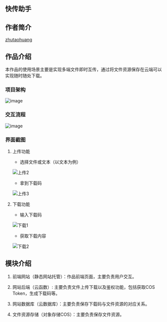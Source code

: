 ##  快传助手

## 作者简介

[zhutaohuang](https://github.com/ZTao-z)

## 作品介绍

本作品的使用场景主要是实现多端文件即时互传，通过将文件资源保存在云端可以实现随时随处下载。

### 项目架构
![image](https://user-images.githubusercontent.com/23055040/119536034-36bfb700-bdbb-11eb-942d-2bfcf86087b0.png)

### 交互流程
![image](https://user-images.githubusercontent.com/23055040/119536055-3cb59800-bdbb-11eb-81fa-5fda60033b5e.png)


### 界面截图
1. 上传功能
    - 选择文件或文本（以文本为例）
    
    ![上传2](https://user-images.githubusercontent.com/23055040/119532516-8ac89c80-bdb7-11eb-843e-ffefd695f81e.PNG)
    
    - 拿到下载码

    ![上传3](https://user-images.githubusercontent.com/23055040/119532551-90be7d80-bdb7-11eb-953f-a27185e74a97.PNG)
    
2. 下载功能
    - 输入下载码
    
    ![下载1](https://user-images.githubusercontent.com/23055040/119532565-94520480-bdb7-11eb-9519-b38c64a98642.PNG)
    
    - 获取下载内容
    
   ![下载2](https://user-images.githubusercontent.com/23055040/119532580-97e58b80-bdb7-11eb-955b-6fc7d6cd3d0a.PNG)

## 模块介绍

1. 前端网站（静态网站托管）：作品前端页面，主要负责用户交互。

2. 网站后端（云函数）: 主要负责文件上传下载以及鉴权功能，包括获取COS Token，生成下载码等。

3. 网站数据库（云数据库）：主要负责保存下载码与文件资源的对应关系。

4. 文件资源存储（对象存储COS）：主要负责保存文件资源。

